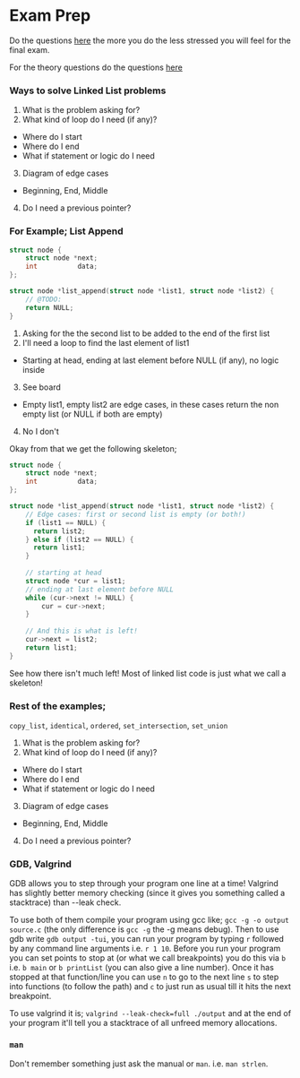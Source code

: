 # Exam Prep

Do the questions [here](exam_questions.md) the more you do the less stressed you will feel for the final exam.

For the theory questions do the questions [here](theory_questions.md)

### Ways to solve Linked List problems

1) What is the problem asking for?
2) What kind of loop do I need (if any)?
  - Where do I start
  - Where do I end
  - What if statement or logic do I need
3) Diagram of edge cases
  - Beginning, End, Middle
4) Do I need a previous pointer?

### For Example; List Append

```c
struct node {
    struct node *next;
    int          data;
};

struct node *list_append(struct node *list1, struct node *list2) {
    // @TODO:
    return NULL;
}
```

1) Asking for the the second list to be added to the end of the first list
2) I'll need a loop to find the last element of list1
  - Starting at head, ending at last element before NULL (if any), no logic inside
3) See board
  - Empty list1, empty list2 are edge cases, in these cases return the non empty list (or NULL if both are empty)
4) No I don't

Okay from that we get the following skeleton;

```c
struct node {
    struct node *next;
    int          data;
};

struct node *list_append(struct node *list1, struct node *list2) {
    // Edge cases: first or second list is empty (or both!) 
    if (list1 == NULL) {
      return list2;
    } else if (list2 == NULL) {
      return list1;
    }
    
    // starting at head
    struct node *cur = list1;
    // ending at last element before NULL
    while (cur->next != NULL) {
        cur = cur->next;
    }
    
    // And this is what is left!
    cur->next = list2;
    return list1;
}
```

See how there isn't much left!  Most of linked list code is just what we call a skeleton!

### Rest of the examples;

`copy_list`, `identical`, `ordered`, `set_intersection`, `set_union`

1) What is the problem asking for?
2) What kind of loop do I need (if any)?
  - Where do I start
  - Where do I end
  - What if statement or logic do I need
3) Diagram of edge cases
  - Beginning, End, Middle
4) Do I need a previous pointer?

### GDB, Valgrind

GDB allows you to step through your program one line at a time!  Valgrind has slightly better memory checking (since it gives you something called a stacktrace) than --leak check.

To use both of them compile your program using gcc like; `gcc -g -o output source.c` (the only difference is `gcc -g` the -g means debug).  Then to use gdb write `gdb output -tui`, you can run your program by typing `r` followed by any command line arguments i.e. `r 1 10`.  Before you run your program you can set points to stop at (or what we call breakpoints) you do this via `b` i.e. `b main` or `b printList` (you can also give a line number).  Once it has stopped at that function/line you can use `n` to go to the next line `s` to step into functions (to follow the path) and `c` to just run as usual till it hits the next breakpoint.

To use valgrind it is; `valgrind --leak-check=full ./output` and at the end of your program it'll tell you a stacktrace of all unfreed memory allocations.

### `man`

Don't remember something just ask the manual or `man`. i.e. `man strlen`.
